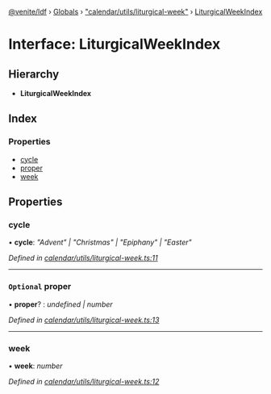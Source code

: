 [@venite/ldf](../README.md) › [Globals](../globals.md) › ["calendar/utils/liturgical-week"](../modules/_calendar_utils_liturgical_week_.md) › [LiturgicalWeekIndex](_calendar_utils_liturgical_week_.liturgicalweekindex.md)

# Interface: LiturgicalWeekIndex

## Hierarchy

* **LiturgicalWeekIndex**

## Index

### Properties

* [cycle](_calendar_utils_liturgical_week_.liturgicalweekindex.md#cycle)
* [proper](_calendar_utils_liturgical_week_.liturgicalweekindex.md#optional-proper)
* [week](_calendar_utils_liturgical_week_.liturgicalweekindex.md#week)

## Properties

###  cycle

• **cycle**: *"Advent" | "Christmas" | "Epiphany" | "Easter"*

*Defined in [calendar/utils/liturgical-week.ts:11](https://github.com/gbj/venite/blob/d9ef528/ldf/src/calendar/utils/liturgical-week.ts#L11)*

___

### `Optional` proper

• **proper**? : *undefined | number*

*Defined in [calendar/utils/liturgical-week.ts:13](https://github.com/gbj/venite/blob/d9ef528/ldf/src/calendar/utils/liturgical-week.ts#L13)*

___

###  week

• **week**: *number*

*Defined in [calendar/utils/liturgical-week.ts:12](https://github.com/gbj/venite/blob/d9ef528/ldf/src/calendar/utils/liturgical-week.ts#L12)*
